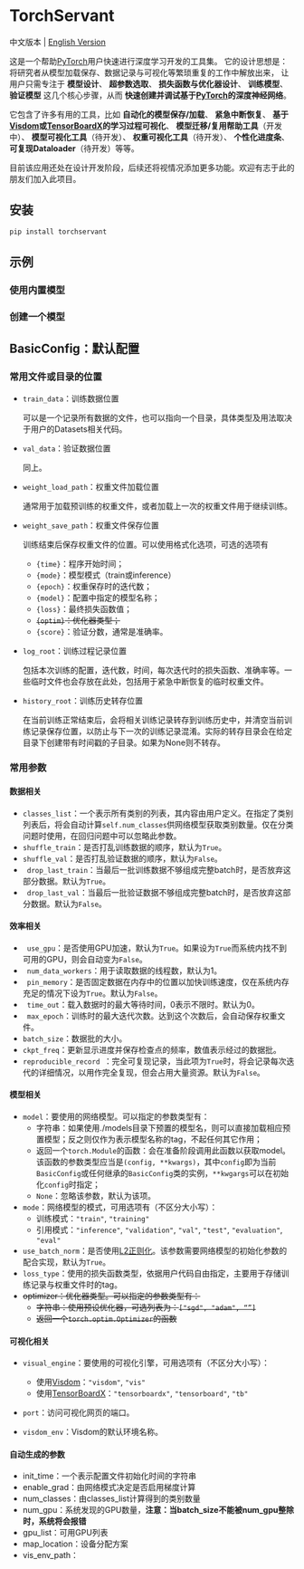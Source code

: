 # TorchServant

中文版本 | [English Version](https://github.com/QixuanAI/pytorch_AI_Engine/blob/master/README_en-US.md)

这是一个帮助[PyTorch](https://pytorch.org)用户快速进行深度学习开发的工具集。
它的设计思想是：将研究者从模型加载保存、数据记录与可视化等繁琐重复的工作中解放出来，
让用户只需专注于
**模型设计**、
**超参数选取**、
**损失函数与优化器设计**、
**训练模型**、
**验证模型**
这几个核心步骤，从而
**快速创建并调试基于[PyTorch](https://pytorch.org)的深度神经网络**。

它包含了许多有用的工具，比如
**自动化的模型保存/加载**、
**紧急中断恢复**、
**基于[Visdom](https://github.com/facebookresearch/visdom)或[TensorBoardX](https://github.com/lanpa/tensorboardX)的学习过程可视化**、
**模型迁移/复用帮助工具**（开发中）、
**模型可视化工具**（待开发）、
**权重可视化工具**（待开发）、
**个性化进度条**、
**可复现Dataloader**（待开发）等等。

目前该应用还处在设计开发阶段，后续还将视情况添加更多功能。欢迎有志于此的朋友们加入此项目。

## 安装

```bash
pip install torchservant
```

## 示例



### 使用内置模型

### 创建一个模型





## BasicConfig：默认配置

### 常用文件或目录的位置

* ```train_data```：训练数据位置

  可以是一个记录所有数据的文件，也可以指向一个目录，具体类型及用法取决于用户的Datasets相关代码。

* ```val_data```：验证数据位置

  同上。

* ```weight_load_path```：权重文件加载位置

  通常用于加载预训练的权重文件，或者加载上一次的权重文件用于继续训练。

* ```weight_save_path```：权重文件保存位置

  训练结束后保存权重文件的位置。可以使用格式化选项，可选的选项有
  * ```{time}```：程序开始时间；
  * ```{mode}```：模型模式（train或inference）
  * ```{epoch}```：权重保存时的迭代数；
  * ```{model}```：配置中指定的模型名称；
  * ```{loss}```：最终损失函数值；
  * ~~```{optim}```：优化器类型；~~
  * ```{score}```：验证分数，通常是准确率。

* ```log_root```：训练过程记录位置

  包括本次训练的配置，迭代数，时间，每次迭代时的损失函数、准确率等。一些临时文件也会存放在此处，包括用于紧急中断恢复的临时权重文件。
  
* ```history_root```：训练历史转存位置

  在当前训练正常结束后，会将相关训练记录转存到训练历史中，并清空当前训练记录保存位置，以防止与下一次的训练记录混淆。实际的转存目录会在给定目录下创建带有时间戳的子目录。如果为None则不转存。

### 常用参数

#### 数据相关

* ```classes_list```：一个表示所有类别的列表，其内容由用户定义。在指定了类别列表后，将会自动计算```self.num_classes```供网络模型获取类别数量。仅在分类问题时使用，在回归问题中可以忽略此参数。
* ```shuffle_train```：是否打乱训练数据的顺序，默认为```True```。
* ```shuffle_val```：是否打乱验证数据的顺序，默认为```False```。
* ``` drop_last_train```：当最后一批训练数据不够组成完整batch时，是否放弃这部分数据。默认为```True```。
* ``` drop_last_val```：当最后一批验证数据不够组成完整batch时，是否放弃这部分数据。默认为```False```。

#### 效率相关

* ``` use_gpu```：是否使用GPU加速，默认为```True```。如果设为```True```而系统内找不到可用的GPU，则会自动变为```False```。
* ``` num_data_workers```：用于读取数据的线程数，默认为1。
* ``` pin_memory```：是否固定数据在内存中的位置以加快训练速度，仅在系统内存充足的情况下设为```True```。默认为```False```。
* ``` time_out```：载入数据时的最大等待时间，0表示不限时。默认为0。
* ``` max_epoch```：训练时的最大迭代次数。达到这个次数后，会自动保存权重文件。
* ```batch_size```：数据批的大小。
* ```ckpt_freq```：更新显示进度并保存检查点的频率，数值表示经过的数据批。
* ```reproducible_record ```：完全可复现记录，当此项为```True```时，将会记录每次迭代的详细情况，以用作完全复现，但会占用大量资源。默认为```False```。

#### 模型相关

* ```model```：要使用的网络模型。可以指定的参数类型有：
  * 字符串：如果使用./models目录下预置的模型名，则可以直接加载相应预置模型；反之则仅作为表示模型名称的tag，不起任何其它作用；
  * 返回一个```torch.Module```的函数：会在准备阶段调用此函数以获取model。该函数的参数类型应当是```(config, **kwargs)```，其中```config```即为当前```BasicConfig```或任何继承的```BasicConfig```类的实例，```**kwgargs```可以在初始化```config```时指定；
  * ```None```：忽略该参数，默认为该项。
* ```mode```：网络模型的模式，可用选项有（不区分大小写）：
  * 训练模式：```"train"```, ```"training"```
  * 引用模式：```"inference"```, ```"validation"```, ```"val"```, ```"test"```, ```"evaluation"```, ```"eval"```
* ``use_batch_norm``：是否使用[L2正则化](https://pytorch.org/docs/stable/nn.html#batchnorm2d)。该参数需要网络模型的初始化参数的配合实现，默认为```True```。
* ``loss_type``：使用的损失函数类型，依据用户代码自由指定，主要用于存储训练记录与权重文件时的tag。
* ~~optimizer：优化器类型。可以指定的参数类型有：~~
  * ~~字符串：使用预设优化器，可选列表为：```["sgd", "adam", “”]```~~
  * ~~返回一个```torch.optim.Optimizer```的函数~~

#### 可视化相关

* ``visual_engine``：要使用的可视化引擎，可用选项有（不区分大小写）：
  * 使用[Visdom](https://github.com/facebookresearch/visdom)：```"visdom"```, ```"vis"```
  * 使用[TensorBoardX](https://github.com/lanpa/tensorboardX)：```"tensorboardx"```, ``"tensorboard"``, ``"tb"``

* ``port``：访问可视化网页的端口。
* ```visdom_env```：Visdom的默认环境名称。

#### 自动生成的参数

* init_time：一个表示配置文件初始化时间的字符串
* enable_grad：由网络模式决定是否启用梯度计算
* num_classes：由classes_list计算得到的类别数量
* num_gpu：系统发现的GPU数量，**注意：当batch_size不能被num_gpu整除时，系统将会报错**
* gpu_list：可用GPU列表
* map_location：设备分配方案
* vis_env_path：
